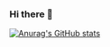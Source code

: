 ### Hi there 👋

[![Anurag's GitHub stats](https://github-readme-stats.vercel.app/api?username={tmo-taka}&theme=onedark)](https://github.com/anuraghazra/github-readme-stats)

